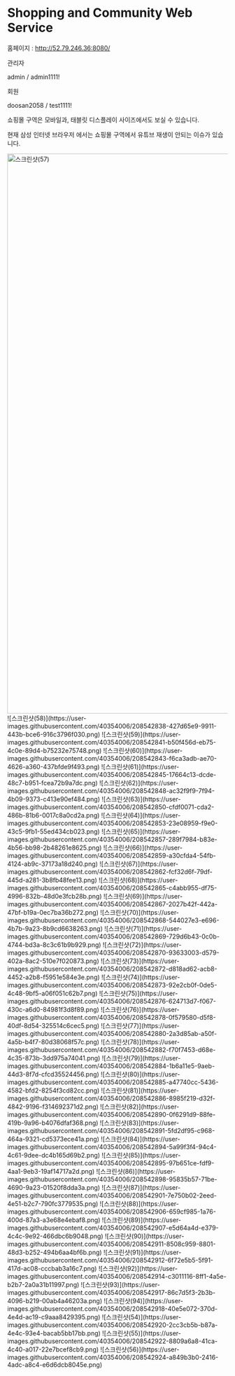 # Shopping and Community Web Service
홈페이지 : http://52.79.246.36:8080/  

관리자  

admin / admin1111!  

회원  

doosan2058 / test1111!  

쇼핑몰 구역은 모바일과, 태블릿 디스플레이 사이즈에서도 보실 수 있습니다.  

현재 삼성 인터넷 브라우저 에서는 쇼핑몰 구역에서 유튜브 재생이 안되는 이슈가 있습니다.  



<img width="1280" alt="스크린샷(57)" src="https://user-images.githubusercontent.com/40354006/208542830-56715436-8c57-415a-9a46-cf44584f1188.png">
![스크린샷(58)](https://user-images.githubusercontent.com/40354006/208542838-427d65e9-9911-443b-bce6-916c3796f030.png)
![스크린샷(59)](https://user-images.githubusercontent.com/40354006/208542841-b50f456d-eb75-4c0e-89d4-b75232e75748.png)
![스크린샷(60)](https://user-images.githubusercontent.com/40354006/208542843-f6ca3adb-ae70-4626-a360-437bfde9f493.png)
![스크린샷(61)](https://user-images.githubusercontent.com/40354006/208542845-17664c13-dcde-48c7-b951-fcea72b9a7dc.png)
![스크린샷(62)](https://user-images.githubusercontent.com/40354006/208542848-ac32f9f9-7f94-4b09-9373-c413e90ef484.png)
![스크린샷(63)](https://user-images.githubusercontent.com/40354006/208542850-cfdf0071-cda2-486b-81b6-0017c8a0cd2a.png)
![스크린샷(64)](https://user-images.githubusercontent.com/40354006/208542853-23e08959-f9e0-43c5-9fb1-55ed434cb023.png)
![스크린샷(65)](https://user-images.githubusercontent.com/40354006/208542857-289f7984-b83e-4b56-bb98-2b48261e8625.png)
![스크린샷(66)](https://user-images.githubusercontent.com/40354006/208542859-a30cfda4-54fb-4124-ab9c-37173a18d240.png)
![스크린샷(67)](https://user-images.githubusercontent.com/40354006/208542862-fcf32d6f-79df-445d-a281-3b8fb48fee13.png)
![스크린샷(68)](https://user-images.githubusercontent.com/40354006/208542865-c4abb955-df75-4996-832b-48d0e3fcb28b.png)
![스크린샷(69)](https://user-images.githubusercontent.com/40354006/208542867-2027b42f-442a-47bf-b19a-0ec7ba36b272.png)
![스크린샷(70)](https://user-images.githubusercontent.com/40354006/208542868-544027e3-e696-4b7b-9a23-8b9cd6638263.png)
![스크린샷(71)](https://user-images.githubusercontent.com/40354006/208542869-729d6b43-0c0b-4744-bd3a-8c3c61b9b929.png)
![스크린샷(72)](https://user-images.githubusercontent.com/40354006/208542870-93633003-d579-402a-8ac2-510e7f020873.png)
![스크린샷(73)](https://user-images.githubusercontent.com/40354006/208542872-d818ad62-acb8-4452-a2b8-f5951e584e3e.png)
![스크린샷(74)](https://user-images.githubusercontent.com/40354006/208542873-92e2cb0f-0de5-4c48-9bf5-a06f051c62b7.png)
![스크린샷(75)](https://user-images.githubusercontent.com/40354006/208542876-624713d7-f067-430c-a6d0-84981f3d8f89.png)
![스크린샷(76)](https://user-images.githubusercontent.com/40354006/208542878-0f579580-d5f8-40df-8d54-325514c6cec5.png)
![스크린샷(77)](https://user-images.githubusercontent.com/40354006/208542880-2a3d85ab-a50f-4a5b-b4f7-80d38068f57c.png)
![스크린샷(78)](https://user-images.githubusercontent.com/40354006/208542882-f70f7453-d68e-4c35-873b-3dd975a74041.png)
![스크린샷(79)](https://user-images.githubusercontent.com/40354006/208542884-1b6a11e5-9aeb-44d3-8f7d-cfcd35524456.png)
![스크린샷(80)](https://user-images.githubusercontent.com/40354006/208542885-a47740cc-5436-4582-bfd2-8254f3cd82cc.png)
![스크린샷(81)](https://user-images.githubusercontent.com/40354006/208542886-8985f219-d32f-4842-9196-f314692371d2.png)
![스크린샷(82)](https://user-images.githubusercontent.com/40354006/208542890-0f6291d9-88fe-419b-9a96-b4076dfaf368.png)
![스크린샷(83)](https://user-images.githubusercontent.com/40354006/208542891-5fd2df95-c968-464a-9321-cd5373ece41a.png)
![스크린샷(84)](https://user-images.githubusercontent.com/40354006/208542894-5a99f3f4-94c4-4c61-9dee-dc4b165d69b2.png)
![스크린샷(85)](https://user-images.githubusercontent.com/40354006/208542895-97b651ce-fdf9-4aa1-9eb3-19af14717a2d.png)
![스크린샷(86)](https://user-images.githubusercontent.com/40354006/208542898-95835b57-71be-4690-9a23-01520f8dda3a.png)
![스크린샷(87)](https://user-images.githubusercontent.com/40354006/208542901-7e750b02-2eed-4e51-b2c7-790fc3779535.png)
![스크린샷(88)](https://user-images.githubusercontent.com/40354006/208542906-659cf985-1a76-400d-87a3-a3e68e4ebaf8.png)
![스크린샷(89)](https://user-images.githubusercontent.com/40354006/208542907-e5d64a4d-e379-4c4c-9e92-466dbc6b9048.png)
![스크린샷(90)](https://user-images.githubusercontent.com/40354006/208542911-8508c959-8801-48d3-b252-494b6aa4bf6b.png)
![스크린샷(91)](https://user-images.githubusercontent.com/40354006/208542912-6f72e5b5-5f91-417d-ac08-cccbab3a16c7.png)
![스크린샷(92)](https://user-images.githubusercontent.com/40354006/208542914-c3011116-8ff1-4a5e-b2b7-2a0a31b11997.png)
![스크린샷(93)](https://user-images.githubusercontent.com/40354006/208542917-86c7d5f3-2b3b-4096-b219-00ab4a46203a.png)
![스크린샷(94)](https://user-images.githubusercontent.com/40354006/208542918-40e5e072-370d-4e4d-ac19-c9aaa8429395.png)
![스크린샷(54)](https://user-images.githubusercontent.com/40354006/208542920-2cc3cb5b-b87a-4e4c-93e4-bacab5bb17bb.png)
![스크린샷(55)](https://user-images.githubusercontent.com/40354006/208542922-8809a6a8-41ca-4c40-a017-22e7bcef8cb9.png)
![스크린샷(56)](https://user-images.githubusercontent.com/40354006/208542924-a849b3b0-2416-4adc-a8c4-e6d6dcb8045e.png)
